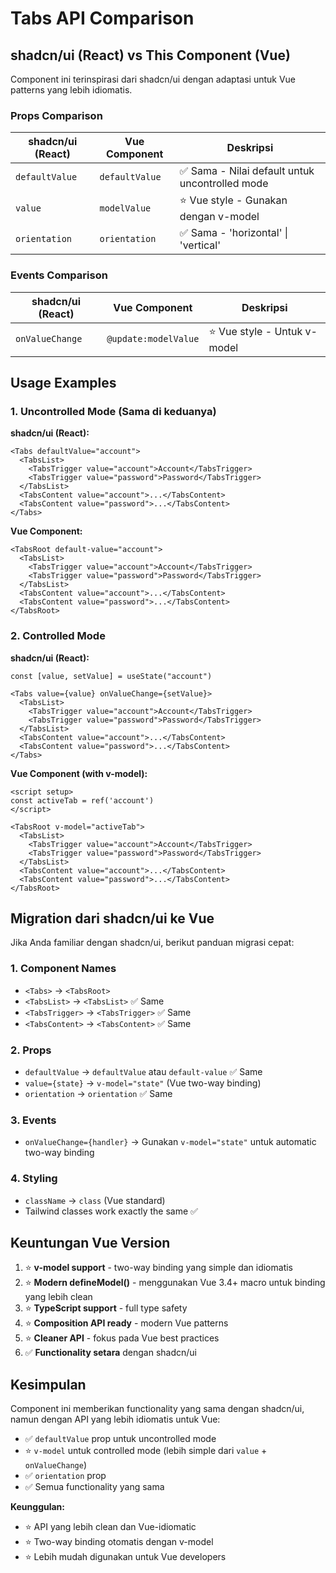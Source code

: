 # Tabs API Comparison

## shadcn/ui (React) vs This Component (Vue)

Component ini terinspirasi dari shadcn/ui dengan adaptasi untuk Vue patterns yang lebih idiomatis.

### Props Comparison

| shadcn/ui (React) | Vue Component  | Deskripsi                                       |
| ----------------- | -------------- | ----------------------------------------------- |
| `defaultValue`    | `defaultValue` | ✅ Sama - Nilai default untuk uncontrolled mode |
| `value`           | `modelValue`   | ⭐ Vue style - Gunakan dengan v-model           |
| `orientation`     | `orientation`  | ✅ Sama - 'horizontal' \| 'vertical'            |

### Events Comparison

| shadcn/ui (React) | Vue Component        | Deskripsi                    |
| ----------------- | -------------------- | ---------------------------- |
| `onValueChange`   | `@update:modelValue` | ⭐ Vue style - Untuk v-model |

## Usage Examples

### 1. Uncontrolled Mode (Sama di keduanya)

**shadcn/ui (React):**

```tsx
<Tabs defaultValue="account">
  <TabsList>
    <TabsTrigger value="account">Account</TabsTrigger>
    <TabsTrigger value="password">Password</TabsTrigger>
  </TabsList>
  <TabsContent value="account">...</TabsContent>
  <TabsContent value="password">...</TabsContent>
</Tabs>
```

**Vue Component:**

```vue
<TabsRoot default-value="account">
  <TabsList>
    <TabsTrigger value="account">Account</TabsTrigger>
    <TabsTrigger value="password">Password</TabsTrigger>
  </TabsList>
  <TabsContent value="account">...</TabsContent>
  <TabsContent value="password">...</TabsContent>
</TabsRoot>
```

### 2. Controlled Mode

**shadcn/ui (React):**

```tsx
const [value, setValue] = useState("account")

<Tabs value={value} onValueChange={setValue}>
  <TabsList>
    <TabsTrigger value="account">Account</TabsTrigger>
    <TabsTrigger value="password">Password</TabsTrigger>
  </TabsList>
  <TabsContent value="account">...</TabsContent>
  <TabsContent value="password">...</TabsContent>
</Tabs>
```

**Vue Component (with v-model):**

```vue
<script setup>
const activeTab = ref('account')
</script>

<TabsRoot v-model="activeTab">
  <TabsList>
    <TabsTrigger value="account">Account</TabsTrigger>
    <TabsTrigger value="password">Password</TabsTrigger>
  </TabsList>
  <TabsContent value="account">...</TabsContent>
  <TabsContent value="password">...</TabsContent>
</TabsRoot>
```

## Migration dari shadcn/ui ke Vue

Jika Anda familiar dengan shadcn/ui, berikut panduan migrasi cepat:

### 1. Component Names

- `<Tabs>` → `<TabsRoot>`
- `<TabsList>` → `<TabsList>` ✅ Same
- `<TabsTrigger>` → `<TabsTrigger>` ✅ Same
- `<TabsContent>` → `<TabsContent>` ✅ Same

### 2. Props

- `defaultValue` → `defaultValue` atau `default-value` ✅ Same
- `value={state}` → `v-model="state"` (Vue two-way binding)
- `orientation` → `orientation` ✅ Same

### 3. Events

- `onValueChange={handler}` → Gunakan `v-model="state"` untuk automatic two-way binding

### 4. Styling

- `className` → `class` (Vue standard)
- Tailwind classes work exactly the same ✅

## Keuntungan Vue Version

1. ⭐ **v-model support** - two-way binding yang simple dan idiomatis
2. ⭐ **Modern defineModel()** - menggunakan Vue 3.4+ macro untuk binding yang lebih clean
3. ⭐ **TypeScript support** - full type safety
4. ⭐ **Composition API ready** - modern Vue patterns
5. ⭐ **Cleaner API** - fokus pada Vue best practices
6. ✅ **Functionality setara** dengan shadcn/ui

## Kesimpulan

Component ini memberikan functionality yang sama dengan shadcn/ui, namun dengan API yang lebih idiomatis untuk Vue:

- ✅ `defaultValue` prop untuk uncontrolled mode
- ⭐ `v-model` untuk controlled mode (lebih simple dari `value` + `onValueChange`)
- ✅ `orientation` prop
- ✅ Semua functionality yang sama

**Keunggulan:**

- ⭐ API yang lebih clean dan Vue-idiomatic
- ⭐ Two-way binding otomatis dengan v-model
- ⭐ Lebih mudah digunakan untuk Vue developers
